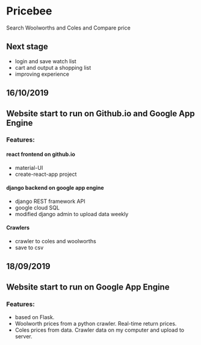 # Pricebee
Search Woolworths and Coles and Compare price
## Next stage
- login and save watch list
- cart and output a shopping list
- improving experience
## 16/10/2019
## Website start to run on Github.io and Google App Engine
### Features:
#### react frontend on github.io
- material-UI
- create-react-app project
#### django backend on google app engine
- django REST framework API
- google cloud SQL
- modified django admin to upload data weekly
#### Crawlers
- crawler to coles and woolworths
- save to csv

## 18/09/2019
## Website start to run on Google App Engine 
### Features:
- based on Flask.
- Woolworth prices from a python crawler. Real-time return prices.
- Coles prices from data. Crawler data on my computer and upload to server.

